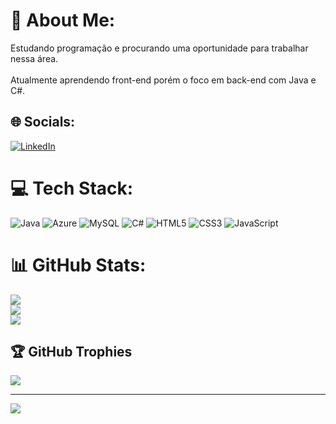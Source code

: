 # 💫 About Me:
Estudando programação e procurando uma oportunidade para trabalhar nessa área.<br><br>Atualmente aprendendo front-end porém o foco em back-end com Java e C#.


## 🌐 Socials:
[![LinkedIn](https://img.shields.io/badge/LinkedIn-%230077B5.svg?logo=linkedin&logoColor=white)](https://linkedin.com/in/https://www.linkedin.com/in/josephsantosdev247/) 

# 💻 Tech Stack:
![Java](https://img.shields.io/badge/java-%23ED8B00.svg?style=flat&logo=java&logoColor=white) ![Azure](https://img.shields.io/badge/azure-%230072C6.svg?style=flat&logo=azure-devops&logoColor=white) ![MySQL](https://img.shields.io/badge/mysql-%2300f.svg?style=flat&logo=mysql&logoColor=white) ![C#](https://img.shields.io/badge/c%23-%23239120.svg?style=flat&logo=c-sharp&logoColor=white) ![HTML5](https://img.shields.io/badge/html5-%23E34F26.svg?style=flat&logo=html5&logoColor=white) ![CSS3](https://img.shields.io/badge/css3-%231572B6.svg?style=flat&logo=css3&logoColor=white) ![JavaScript](https://img.shields.io/badge/javascript-%23323330.svg?style=flat&logo=javascript&logoColor=%23F7DF1E)
# 📊 GitHub Stats:
![](https://github-readme-stats.vercel.app/api?username=JosephSantos742&theme=algolia&hide_border=false&include_all_commits=false&count_private=false)<br/>
![](https://github-readme-streak-stats.herokuapp.com/?user=JosephSantos742&theme=algolia&hide_border=false)<br/>
![](https://github-readme-stats.vercel.app/api/top-langs/?username=JosephSantos742&theme=algolia&hide_border=false&include_all_commits=false&count_private=false&layout=compact)

## 🏆 GitHub Trophies
![](https://github-profile-trophy.vercel.app/?username=JosephSantos742&theme=radical&no-frame=false&no-bg=true&margin-w=4)

---
[![](https://visitcount.itsvg.in/api?id=JosephSantos742&icon=2&color=1)](https://visitcount.itsvg.in)

<!-- Proudly created with GPRM ( https://gprm.itsvg.in ) -->
